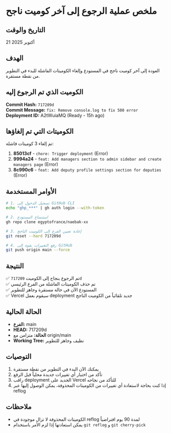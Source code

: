 # ملخص عملية الرجوع إلى آخر كوميت ناجح

## التاريخ والوقت
21 أكتوبر 2025

## الهدف
العودة إلى آخر كوميت ناجح في المستودع وإلغاء الكوميتات الفاشلة للبدء في التطوير من نقطة مستقرة.

## الكوميت الذي تم الرجوع إليه
**Commit Hash:** `717209d`  
**Commit Message:** `fix: Remove console.log to fix 500 error`  
**Deployment ID:** A2tWuiaMQ (Ready - 15h ago)

## الكوميتات التي تم إلغاؤها
تم إلغاء 3 كوميتات فاشلة:

1. **85013cf** - `chore: Trigger deployment` (Error)
2. **9994a24** - `feat: Add managers section to admin sidebar and create managers page` (Error)
3. **8c990c6** - `feat: Add deputy profile settings section for deputies` (Error)

## الأوامر المستخدمة

```bash
# 1. تسجيل الدخول إلى GitHub CLI
echo "ghp_***" | gh auth login --with-token

# 2. استنساخ المستودع
gh repo clone egyptofrance/naebak-xx

# 3. إعادة تعيين الفرع إلى الكوميت الناجح
git reset --hard 717209d

# 4. رفع التغييرات بقوة إلى GitHub
git push origin main --force
```

## النتيجة
✅ تم الرجوع بنجاح إلى الكوميت `717209d`  
✅ تم حذف الكوميتات الفاشلة من الفرع الرئيسي  
✅ المستودع الآن في حالة مستقرة وجاهز للتطوير  
✅ Vercel سيقوم بعمل deployment جديد تلقائياً من الكوميت الناجح

## الحالة الحالية
- **الفرع:** main
- **HEAD:** 717209d
- **الحالة:** متزامن مع origin/main
- **Working Tree:** نظيف وجاهز للتطوير

## التوصيات
1. يمكنك الآن البدء في التطوير من نقطة مستقرة
2. تأكد من اختبار أي تغييرات جديدة محلياً قبل الرفع
3. راقب deployment الجديد على Vercel للتأكد من نجاحه
4. إذا كنت بحاجة لاستعادة أي تغييرات من الكوميتات المحذوفة، يمكن الوصول إليها عبر reflog

## ملاحظات
- الكوميتات المحذوفة لا تزال موجودة في reflog لمدة 90 يوم افتراضياً
- يمكن استعادتها إذا لزم الأمر باستخدام `git reflog` و `git cherry-pick`

